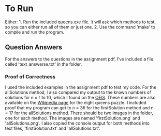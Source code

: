 # To Run

Either:
    1. Run the included queens.exe file. It will ask which methods to test, so you can either run all of them or just one.
    2. Use the command 'make' to compile and run the program.

## Question Answers

For the answers to the questions in the assignment pdf, I've included a file called 'text_answerse.txt' in the folder.

### Proof of Correctness

I used the included examples in the assignment pdf to test my code. For the allSolutions method, I also compared my output
to the known numbers of solutions for n = 1 to 10, which I found on the [OEIS](https://oeis.org/A000170). These numbers are
also available on the [Wikipedia page](https://en.wikipedia.org/wiki/Eight_queens_puzzle) for the eight queens puzzle.
I included proof that my program can get to n = 36 for the firstSolution method and n = 17 for the allSolutions method.
There should be two images in the folder, one for each method. The images are named 'firstSolution.png' and 'allSolutions.png'.
I also copied the console output for both methods into text files, 'firstSolution.txt' and 'allSolutions.txt'.
